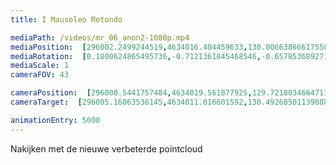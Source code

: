 ```yaml
---
title: I Mausoleo Rotondo

mediaPath: /videos/mr_06_anon2-1080p.mp4
mediaPosition:  [296002.2499244519,4634016.404459633,130.00663866617558]
mediaRotation:  [0.1800624865495736,-0.7121361845468546,-0.6578536892714215,0.1663372451034737]
mediaScale: 1
cameraFOV: 43

cameraPosition:  [296000.5441757484,4634019.561877925,129.72180346647133]
cameraTarget:  [296005.16063536145,4634011.016601592,130.49268501139088]

animationEntry: 5000
---
```

Nakijken met de nieuwe verbeterde pointcloud